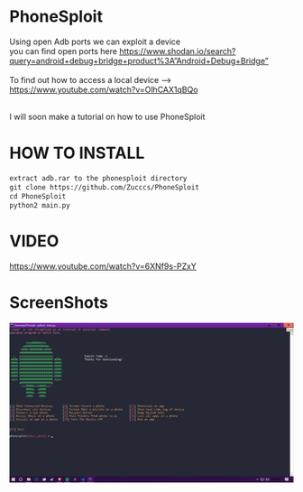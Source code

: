 # PhoneSploit 
Using open Adb ports we can exploit a device
<br> you can find open ports here https://www.shodan.io/search?query=android+debug+bridge+product%3A”Android+Debug+Bridge”
<br>
<br> To find out how to access a local device --> https://www.youtube.com/watch?v=OlhCAX1qBQo

<br> I will soon make a tutorial on how to use PhoneSploit

# HOW TO INSTALL
```
extract adb.rar to the phonesploit directory 
git clone https://github.com/Zucccs/PhoneSploit
cd PhoneSploit
python2 main.py
```


# VIDEO
https://www.youtube.com/watch?v=6XNf9s-PZxY

# ScreenShots
![Screenshot](Screenshot.png)
